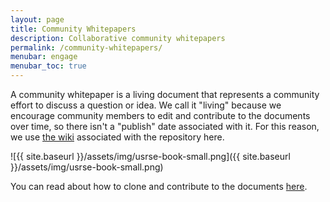 ```yaml
---
layout: page
title: Community Whitepapers
description: Collaborative community whitepapers
permalink: /community-whitepapers/
menubar: engage
menubar_toc: true
---
```



A community whitepaper is a living document that represents a community effort
to discuss a question or idea. We call it "living" because we encourage community
members to edit and contribute to the documents over time, so there isn't
a "publish" date associated with it. For this reason, we use [the wiki](https://github.com/USRSE/usrse.github.io/wiki) associated
with the repository here. 

![{{ site.baseurl }}/assets/img/usrse-book-small.png]({{ site.baseurl }}/assets/img/usrse-book-small.png)

You can read about how to clone and contribute to the documents <a href="https://github.com/USRSE/usrse.github.io/wiki" target="_blank">here</a>.
